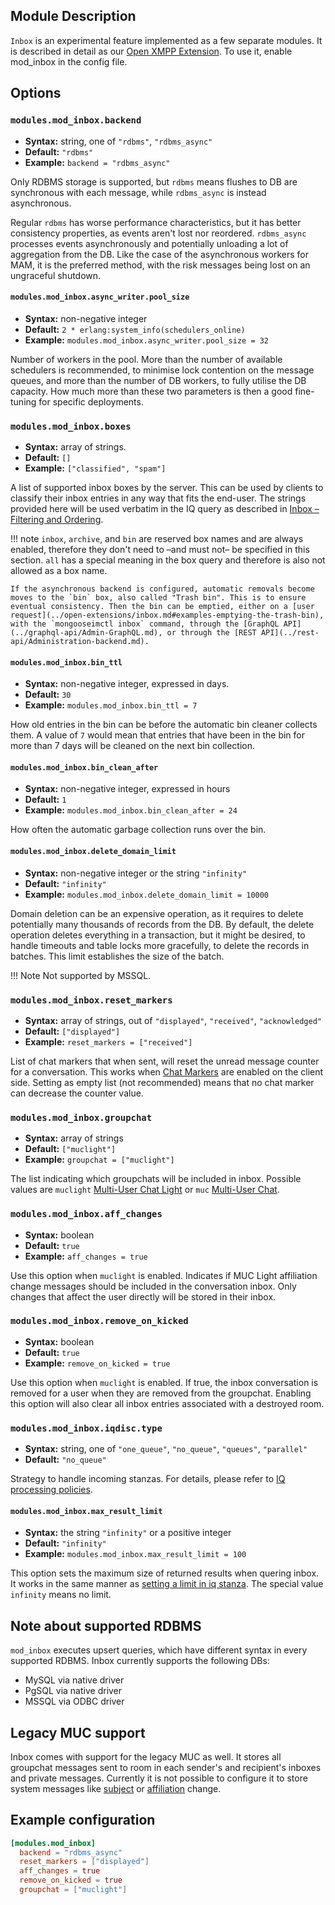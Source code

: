 ## Module Description

`Inbox` is an experimental feature implemented as a few separate modules.
It is described in detail as our [Open XMPP Extension](../open-extensions/inbox.md).
To use it, enable mod\_inbox in the config file.

## Options

### `modules.mod_inbox.backend`
* **Syntax:** string, one of `"rdbms"`, `"rdbms_async"`
* **Default:** `"rdbms"`
* **Example:** `backend = "rdbms_async"`

Only RDBMS storage is supported, but `rdbms` means flushes to DB are synchronous with each message, while `rdbms_async` is instead asynchronous.

Regular `rdbms` has worse performance characteristics, but it has better consistency properties, as events aren't lost nor reordered. `rdbms_async` processes events asynchronously and potentially unloading a lot of aggregation from the DB. Like the case of the asynchronous workers for MAM, it is the preferred method, with the risk messages being lost on an ungraceful shutdown.

#### `modules.mod_inbox.async_writer.pool_size`
* **Syntax:** non-negative integer
* **Default:** `2 * erlang:system_info(schedulers_online)`
* **Example:** `modules.mod_inbox.async_writer.pool_size = 32`

Number of workers in the pool. More than the number of available schedulers is recommended, to minimise lock contention on the message queues, and more than the number of DB workers, to fully utilise the DB capacity. How much more than these two parameters is then a good fine-tuning for specific deployments.

### `modules.mod_inbox.boxes`
* **Syntax:** array of strings.
* **Default:** `[]`
* **Example:** `["classified", "spam"]`

A list of supported inbox boxes by the server. This can be used by clients to classify their inbox entries in any way that fits the end-user. The strings provided here will be used verbatim in the IQ query as described in [Inbox – Filtering and Ordering](../open-extensions/inbox.md#filtering-and-ordering).

!!! note
    `inbox`, `archive`, and `bin` are reserved box names and are always enabled, therefore they don't need to –and must not– be specified in this section. `all` has a special meaning in the box query and therefore is also not allowed as a box name.

    If the asynchronous backend is configured, automatic removals become moves to the `bin` box, also called "Trash bin". This is to ensure eventual consistency. Then the bin can be emptied, either on a [user request](../open-extensions/inbox.md#examples-emptying-the-trash-bin), with the `mongooseimctl inbox` command, through the [GraphQL API](../graphql-api/Admin-GraphQL.md), or through the [REST API](../rest-api/Administration-backend.md).

#### `modules.mod_inbox.bin_ttl`
* **Syntax:** non-negative integer, expressed in days.
* **Default:** `30`
* **Example:** `modules.mod_inbox.bin_ttl = 7`

How old entries in the bin can be before the automatic bin cleaner collects them. A value of `7` would mean that entries that have been in the bin for more than 7 days will be cleaned on the next bin collection.

#### `modules.mod_inbox.bin_clean_after`
* **Syntax:** non-negative integer, expressed in hours
* **Default:** `1`
* **Example:** `modules.mod_inbox.bin_clean_after = 24`

How often the automatic garbage collection runs over the bin.

#### `modules.mod_inbox.delete_domain_limit`

* **Syntax:** non-negative integer or the string `"infinity"`
* **Default:** `"infinity"`
* **Example:** `modules.mod_inbox.delete_domain_limit = 10000`

Domain deletion can be an expensive operation, as it requires to delete potentially many thousands of records from the DB. By default, the delete operation deletes everything in a transaction, but it might be desired, to handle timeouts and table locks more gracefully, to delete the records in batches. This limit establishes the size of the batch.

!!! Note
    Not supported by MSSQL.

### `modules.mod_inbox.reset_markers`
* **Syntax:** array of strings, out of `"displayed"`, `"received"`, `"acknowledged"`
* **Default:** `["displayed"]`
* **Example:** `reset_markers = ["received"]`

List of chat markers that when sent, will reset the unread message counter for a conversation.
This works when [Chat Markers](https://xmpp.org/extensions/xep-0333.html) are enabled on the client side.
Setting as empty list (not recommended) means that no chat marker can decrease the counter value.

### `modules.mod_inbox.groupchat`
* **Syntax:** array of strings
* **Default:** `["muclight"]`
* **Example:** `groupchat = ["muclight"]`

The list indicating which groupchats will be included in inbox.
Possible values are `muclight` [Multi-User Chat Light](https://xmpp.org/extensions/inbox/muc-light.html) or `muc` [Multi-User Chat](https://xmpp.org/extensions/xep-0045.html).

### `modules.mod_inbox.aff_changes`
* **Syntax:** boolean
* **Default:** `true`
* **Example:** `aff_changes = true`

Use this option when `muclight` is enabled.
Indicates if MUC Light affiliation change messages should be included in the conversation inbox.
Only changes that affect the user directly will be stored in their inbox.

### `modules.mod_inbox.remove_on_kicked`
* **Syntax:** boolean
* **Default:** `true`
* **Example:** `remove_on_kicked = true`

Use this option when `muclight` is enabled.
If true, the inbox conversation is removed for a user when they are removed from the groupchat.
Enabling this option will also clear all inbox entries associated with a destroyed room.

### `modules.mod_inbox.iqdisc.type`
* **Syntax:** string, one of `"one_queue"`, `"no_queue"`, `"queues"`, `"parallel"`
* **Default:** `"no_queue"`

Strategy to handle incoming stanzas. For details, please refer to
[IQ processing policies](../configuration/Modules.md#iq-processing-policies).

#### `modules.mod_inbox.max_result_limit`
* **Syntax:** the string `"infinity"` or a positive integer
* **Default:** `"infinity"`
* **Example:** `modules.mod_inbox.max_result_limit = 100`

This option sets the maximum size of returned results when quering inbox.
It works in the same manner as [setting a limit in iq stanza](../open-extensions/inbox.md#limiting-the-query).
The special value `infinity` means no limit.

## Note about supported RDBMS

`mod_inbox` executes upsert queries, which have different syntax in every supported RDBMS.
Inbox currently supports the following DBs:

* MySQL via native driver
* PgSQL via native driver
* MSSQL via ODBC driver

## Legacy MUC support
Inbox comes with support for the legacy MUC as well. It stores all groupchat messages sent to
room in each sender's and recipient's inboxes and private messages. Currently it is not possible to
configure it to store system messages like [subject](https://xmpp.org/extensions/xep-0045.html#enter-subject)
or [affiliation](https://xmpp.org/extensions/xep-0045.html#affil) change.


## Example configuration

```toml
[modules.mod_inbox]
  backend = "rdbms_async"
  reset_markers = ["displayed"]
  aff_changes = true
  remove_on_kicked = true
  groupchat = ["muclight"]
```
